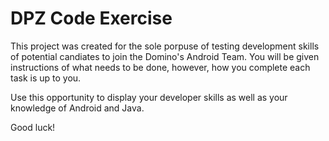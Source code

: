 # DPZ Code Exercise

This project was created for the sole porpuse of testing development skills of potential candiates to join the Domino's Android Team.
You will be given instructions of what needs to be done, however, how you complete each task is up to you.

Use this opportunity to display your developer skills as well as your knowledge of Android and Java.

Good luck!
